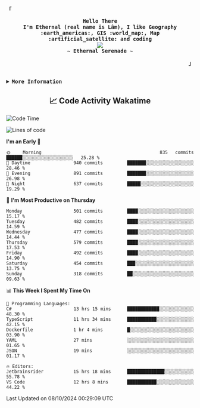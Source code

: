 <!-- Ethernal GitHub Profile -->
<div align="justify">

<!-- Profile -->
<p align="left"><strong><samp>「</samp></strong></p>
  <p align="center">
    <samp>
      <b>
        Hello There
      <br>
        I'm Ethernal (real name is Lâm), I like Geography :earth_americas:, GIS :world_map:, Map :artificial_satellite: and coding
      </b>
      <br>
        <image src="https://readme-typing-svg.herokuapp.com?font=Iosevka&size=16&color=6791c9&center=true&width=410&height=45&lines=Making%20world%20better%20by%20coding.">
      <br>
      <b>
        ~ Ethernal Serenade ~
      </b>
    </samp>
  </p>
<p align="right"><strong><samp>」</samp></strong></p>

<br>

<details>
<summary><samp><b>More Information</b></samp></summary>

<h2></h2><br>

<!-- Contact Me -->
<p align="center">
  <samp>
    [<a href="https://www.facebook.com/bavuongdaradi.3990">facebook</a>]
    [<a href="mailto:nguyenduclam0605@gmail.com">gmail</a>]
  </samp>
</p>

<h2></h2><br>

<!-- Profile Views Badge -->
<p align="center">
  <samp>
  <a href="#--------">
    <img src="https://komarev.com/ghpvc/?username=ethernal-serenade&label=Profile+Views&color=grey" alt="profile views" /> 
  </a>
  </samp>
</p>

<!-- Github Trophy -->
<div align="center">
  <table>
    <tr>
      <td><a href="#--------"><img align="center" alt="GitHub Trophy" src="https://github-trophies.vercel.app/?username=ethernal-serenade&rank=SECRET,SSS,SS,S,AAA,AA,A&row=2&column=3&margin-w=15&margin-h=15&no-frame=true&theme=nord"></a></td>
    </tr>
  </table>
</div>

<!-- Github Stats -->
<div align="center">
  <table>
    <tr>
      <td><a href="#--------"><img height="137px" align="center" alt="GitHub Stats" src="https://github-readme-stats.vercel.app/api?username=ethernal-serenade&count_private=true&show_icons=true&include_all_commits=true&line_height=21&hide_border=true&theme=nord"/></a></td>
      <td><a href="#--------"><img height="137px" align="center" alt="Top Language" src="https://github-readme-stats.vercel.app/api/top-langs/?username=ethernal-serenade&layout=compact&line_height=21&hide_border=true&theme=nord"/></a></td>
    </tr>
	<tr>
	  <td colspan="2" align="center"><a href="#--------"><img alt="GitHub Streak" src="https://github-readme-streak-stats.herokuapp.com/?user=Ethernal-Serenade&theme=algolia"></a></td>
	</tr>
  </table>
</div>
</details>

<h2 align='center'> 📈 Code Activity Wakatime </h2>

<!--START_SECTION:waka-->
![Code Time](http://img.shields.io/badge/Code%20Time-500%20hrs%2036%20mins-blue)

![Lines of code](https://img.shields.io/badge/From%20Hello%20World%20I%27ve%20Written-14.2%20million%20lines%20of%20code-blue)

**I'm an Early 🐤** 

```text
🌞 Morning                835 commits         ██████░░░░░░░░░░░░░░░░░░░   25.28 % 
🌆 Daytime                940 commits         ███████░░░░░░░░░░░░░░░░░░   28.46 % 
🌃 Evening                891 commits         ███████░░░░░░░░░░░░░░░░░░   26.98 % 
🌙 Night                  637 commits         █████░░░░░░░░░░░░░░░░░░░░   19.29 % 
```
📅 **I'm Most Productive on Thursday** 

```text
Monday                   501 commits         ████░░░░░░░░░░░░░░░░░░░░░   15.17 % 
Tuesday                  482 commits         ████░░░░░░░░░░░░░░░░░░░░░   14.59 % 
Wednesday                477 commits         ████░░░░░░░░░░░░░░░░░░░░░   14.44 % 
Thursday                 579 commits         ████░░░░░░░░░░░░░░░░░░░░░   17.53 % 
Friday                   492 commits         ████░░░░░░░░░░░░░░░░░░░░░   14.90 % 
Saturday                 454 commits         ███░░░░░░░░░░░░░░░░░░░░░░   13.75 % 
Sunday                   318 commits         ██░░░░░░░░░░░░░░░░░░░░░░░   09.63 % 
```


📊 **This Week I Spent My Time On** 

```text
💬 Programming Languages: 
C#                       13 hrs 15 mins      ████████████░░░░░░░░░░░░░   48.30 % 
TypeScript               11 hrs 34 mins      ███████████░░░░░░░░░░░░░░   42.15 % 
Dockerfile               1 hr 4 mins         █░░░░░░░░░░░░░░░░░░░░░░░░   03.90 % 
YAML                     27 mins             ░░░░░░░░░░░░░░░░░░░░░░░░░   01.65 % 
JSON                     19 mins             ░░░░░░░░░░░░░░░░░░░░░░░░░   01.17 % 

🔥 Editors: 
Jetbrainsrider           15 hrs 18 mins      ██████████████░░░░░░░░░░░   55.78 % 
VS Code                  12 hrs 8 mins       ███████████░░░░░░░░░░░░░░   44.22 % 
```


 Last Updated on 08/10/2024 00:29:09 UTC
<!--END_SECTION:waka-->
